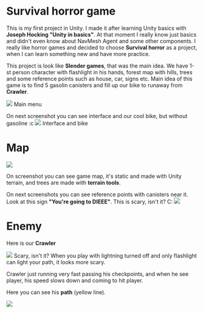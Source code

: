 # Survival horror game


This is my first project in Unity. I made it after learning Unity basics with **Joseph Hocking "Unity in basics"**. At that moment I really know just basics and didn't even know about NavMesh Agent and some other components. I really like horror games and decided to choose **Survival horror** as a project, when I can learn something new and have more practice.

This project is look like **Slender games**, that was the main idea. We have 1-st person character with flashlight in his hands, forest map with hills, trees and some reference points such as house, car, signs etc. Main idea of this game is to find 5 gasolin canisters and fill up our bike to runaway from **Crawler**.


![](https://i.imgur.com/HdNsyBr.png)
Main menu 

On next screenshot you can see interface and our cool bike, but without gasoline :c
![](https://i.imgur.com/dXAKR0q.jpg)
Interface and bike


# Map

![](https://i.imgur.com/C4DSeB9.png)

On screenshot you can see game map, it's static and made with Unity terrain, and trees are made with **terrain tools**.

On next screenshots you can see reference points with canisters near it. 
Look at this sign **"You're going to DIEEE"**. This is scary, isn't it?  C:
![](https://i.imgur.com/wkd9pep.jpg)

# Enemy
Here is our **Crawler**

![](https://i.imgur.com/4uENsn2.png)
Scary, isn't it? When you play with lightning turned off and only flashlight can light your path, it looks more scary. 

Crawler just running very fast passing his checkpoints, and when he see player, his speed slows down and coming to hit player.

Here you can see his **path** (yellow line).

![](https://i.imgur.com/jSfR5KH.png)

 
